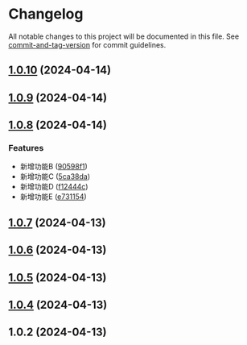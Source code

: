 # Changelog

All notable changes to this project will be documented in this file. See [commit-and-tag-version](https://github.com/absolute-version/commit-and-tag-version) for commit guidelines.

## [1.0.10](https://github.com/Geeklu/vitepress/compare/v1.0.9...v1.0.10) (2024-04-14)

## [1.0.9](https://github.com/Geeklu/vitepress/compare/v1.0.8...v1.0.9) (2024-04-14)



## [1.0.8](https://github.com/Geeklu/vitepress/compare/v1.0.7...v1.0.8) (2024-04-14)


### Features

* 新增功能B ([90598f1](https://github.com/Geeklu/vitepress/commit/90598f12d16de22ee0efbc3db3c8ccf78d84b593))
* 新增功能C ([5ca38da](https://github.com/Geeklu/vitepress/commit/5ca38da34c2eab0ccf4c08e6f03797806db1d10b))
* 新增功能D ([f12444c](https://github.com/Geeklu/vitepress/commit/f12444cec9c06720eb75a06770d31774b741dd11))
* 新增功能E ([e731154](https://github.com/Geeklu/vitepress/commit/e73115474485cb06b5d728e058825d04ccb62765))



## [1.0.7](https://github.com/Geeklu/vitepress/compare/v1.0.6...v1.0.7) (2024-04-13)



## [1.0.6](https://github.com/Geeklu/vitepress/compare/v1.0.5...v1.0.6) (2024-04-13)



## [1.0.5](https://github.com/Geeklu/vitepress/compare/v1.0.4...v1.0.5) (2024-04-13)



## [1.0.4](https://github.com/Geeklu/vitepress/compare/v1.0.3...v1.0.4) (2024-04-13)



## 1.0.2 (2024-04-13)
